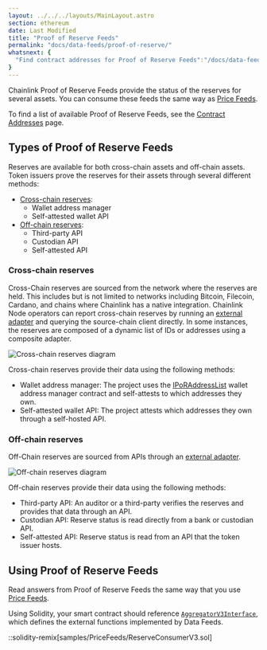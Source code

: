 ```yaml
---
layout: ../../../layouts/MainLayout.astro
section: ethereum
date: Last Modified
title: "Proof of Reserve Feeds"
permalink: "docs/data-feeds/proof-of-reserve/"
whatsnext: {
  "Find contract addresses for Proof of Reserve Feeds":"/docs/data-feeds/proof-of-reserve/addresses/"
}
---
```


Chainlink Proof of Reserve Feeds provide the status of the reserves for several assets. You can consume these feeds the same way as [Price Feeds](/data-feeds/price-feeds/).

To find a list of available Proof of Reserve Feeds, see the [Contract Addresses](/data-feeds/proof-of-reserve/addresses/) page.

## Types of Proof of Reserve Feeds

Reserves are available for both cross-chain assets and off-chain assets. Token issuers prove the reserves for their assets through several different methods: 

- [Cross-chain reserves](#cross-chain-reserves):
  - Wallet address manager
  - Self-attested wallet API
- [Off-chain reserves](#off-chain-reserves):
  - Third-party API
  - Custodian API
  - Self-attested API

### Cross-chain reserves

Cross-Chain reserves are sourced from the network where the reserves are held. This includes but is not limited to networks including Bitcoin, Filecoin, Cardano, and chains where Chainlink has a native integration. Chainlink Node operators can report cross-chain reserves by running an [external adapter](/chainlink-nodes/external-adapters/external-adapters) and querying the source-chain client directly. In some instances, the reserves are composed of a dynamic list of IDs or addresses using a composite adapter.

![Cross-chain reserves diagram](/images/data-feed/cross-chain-reserves.webp)

Cross-chain reserves provide their data using the following methods:

- Wallet address manager: The project uses the [IPoRAddressList](https://github.com/smartcontractkit/chainlink/blob/develop/contracts/src/v0.8/interfaces/PoRAddressList.sol) wallet address manager contract and self-attests to which addresses they own.
- Self-attested wallet API: The project attests which addresses they own through a self-hosted API.

### Off-chain reserves

Off-Chain reserves are sourced from APIs through an [external adapter](/chainlink-nodes/external-adapters/external-adapters).

![Off-chain reserves diagram](/images/data-feed/off-chain-reserves.webp)

Off-chain reserves provide their data using the following methods:

- Third-party API: An auditor or a third-party verifies the reserves and provides that data through an API.
- Custodian API: Reserve status is read directly from a bank or custodian API.
- Self-attested API: Reserve status is read from an API that the token issuer hosts.

## Using Proof of Reserve Feeds

Read answers from Proof of Reserve Feeds the same way that you use [Price Feeds](/data-feeds/price-feeds/).

Using Solidity, your smart contract should reference [`AggregatorV3Interface`](https://github.com/smartcontractkit/chainlink/blob/master/contracts/src/v0.8/interfaces/AggregatorV3Interface.sol), which defines the external functions implemented by Data Feeds.


::solidity-remix[samples/PriceFeeds/ReserveConsumerV3.sol]
